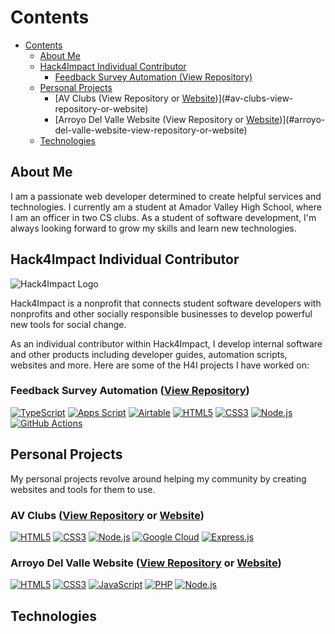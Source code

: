 # Contents

- [Contents](#contents)
  - [About Me](#about-me)
  - [Hack4Impact Individual Contributor](#hack4impact-individual-contributor)
    - [Feedback Survey Automation (View Repository)](#feedback-survey-automation-view-repository)
  - [Personal Projects](#personal-projects)
    - [AV Clubs (View Repository or [Website](https://clubs.amadorweb.org))](#av-clubs-view-repository-or-website)
    - [Arroyo Del Valle Website (View Repository or [Website](https://clubs.amadorweb.org))](#arroyo-del-valle-website-view-repository-or-website)
  - [Technologies](#technologies)

## About Me

I am a passionate web developer determined to create helpful services and technologies. I currently am a student at Amador Valley High School, where I am an officer in two CS clubs. As a student of software development, I'm always looking forward to grow my skills and learn new technologies.

## Hack4Impact Individual Contributor

![Hack4Impact Logo](https://hack4impact.org/svg/logo.svg)

Hack4Impact is a nonprofit that connects student software developers with nonprofits and other socially responsible businesses to develop powerful new tools for social change.

As an individual contributor within Hack4Impact, I develop internal software and other products including developer guides, automation scripts, websites and more. Here are some of the H4I projects I have worked on:

### Feedback Survey Automation ([View Repository](https://github.com/hack4impact/feedback-survey-automation))

<p>
<a href="https://www.typescriptlang.org/"><img src="https://img.shields.io/badge/TypeScript-007ACC?style=flat-square&logo=typescript&logoColor=white" alt="TypeScript"></a>
<a href="https://developers.google.com/apps-script"><img src="https://img.shields.io/badge/Apps%20Script-34A853?style=flat-square&logo=google&logoColor=white" alt="Apps Script"></a>
<a href="https://airtable.com/"><img src="https://img.shields.io/badge/Airtable-FCB401?style=flat-square&logo=airtable&logoColor=black" alt="Airtable"></a>
<a href="https://developer.mozilla.org/en-US/docs/Web/Guide/HTML/HTML5"><img src="https://img.shields.io/badge/HTML5-E34F26?style=flat-square&logo=html5&logoColor=white" alt="HTML5"></a>
<a href="https://developer.mozilla.org/en-US/docs/Web/CSS"><img src="https://img.shields.io/badge/CSS3-1572B6?style=flat-square&logo=css3&logoColor=white" alt="CSS3"></a>
<a href="https://www.nodejs.org/"><img src="https://img.shields.io/badge/Node.js-43853D?style=flat-square&logo=node.js&logoColor=white" alt="Node.js"></a>
<a href="https://github.com/features/actions"><img src="https://img.shields.io/badge/GitHub_Actions-2088FF?style=flat-square&logo=github-actions&logoColor=white" alt="GitHub Actions"></a>
</p>

## Personal Projects

My personal projects revolve around helping my community by creating websites and tools for them to use.

### AV Clubs ([View Repository](https://github.com/avwebdev/av-clubs) or [Website](https://clubs.amadorweb.org))

<p>
<a href="https://developer.mozilla.org/en-US/docs/Web/Guide/HTML/HTML5"><img src="https://img.shields.io/badge/HTML5-E34F26?style=flat-square&logo=html5&logoColor=white" alt="HTML5"></a>
<a href="https://developer.mozilla.org/en-US/docs/Web/CSS"><img src="https://img.shields.io/badge/CSS3-1572B6?style=flat-square&logo=css3&logoColor=white" alt="CSS3"></a>
<a href="https://www.nodejs.org/"><img src="https://img.shields.io/badge/Node.js-43853D?style=flat-square&logo=node.js&logoColor=white" alt="Node.js"></a>
<a href="https://www.cloud.google.com"><img src="https://img.shields.io/badge/Google_Cloud-4285F4?style=flat-square&logo=google-cloud&logoColor=white" alt="Google Cloud"></a>
<a href="https://www.expressjs.com"><img src="https://img.shields.io/badge/Express.js-404D59?style=for-the-badge&logo=express&logoColor=white" alt="Express.js"></a>
</p>

### Arroyo Del Valle Website ([View Repository](https://github.com/subatuba21/creek) or [Website](https://clubs.amadorweb.org))

<p>
<a href="https://developer.mozilla.org/en-US/docs/Web/Guide/HTML/HTML5"><img src="https://img.shields.io/badge/HTML5-E34F26?style=flat-square&logo=html5&logoColor=white" alt="HTML5"></a>
<a href="https://developer.mozilla.org/en-US/docs/Web/CSS"><img src="https://img.shields.io/badge/CSS3-1572B6?style=flat-square&logo=css3&logoColor=white" alt="CSS3"></a>
<a href="https://www.javascript.com/"><img src="https://img.shields.io/badge/JavaScript-F7DF1E?style=flat-square&logo=javascript&logoColor=black" alt="JavaScript"></a>
<a href="https://www.php.com/"><img src="https://img.shields.io/badge/PHP-777BB4?style=flat-square&logo=php&logoColor=white" alt="PHP"></a>
<a href="https://www.nodejs.org/"><img src="https://img.shields.io/badge/Node.js-43853D?style=flat-square&logo=node.js&logoColor=white" alt="Node.js"></a>

</p>

## Technologies

<!--
**subatuba21/subatuba21** is a ✨ _special_ ✨ repository because its `README.md` (this file) appears on your GitHub profile.

Here are some ideas to get you started:

- 🔭 I’m currently working on ...
- 🌱 I’m currently learning ...
- 👯 I’m looking to collaborate on ...
- 🤔 I’m looking for help with ...
- 💬 Ask me about ...
- 📫 How to reach me: ...
- 😄 Pronouns: ...
- ⚡ Fun fact: ...
-->
